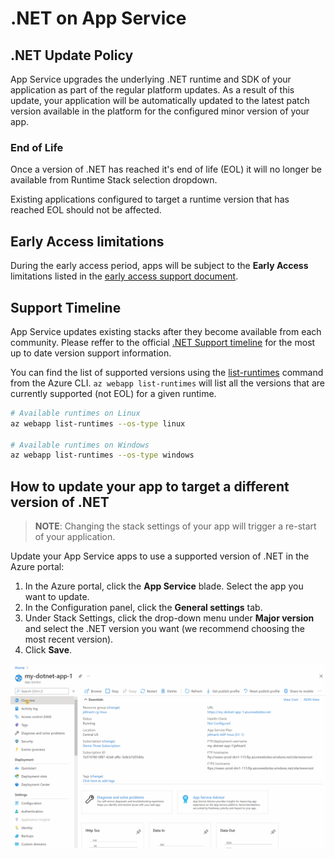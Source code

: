 # .NET on App Service

## .NET Update Policy

App Service upgrades the underlying .NET runtime and SDK of your application as part of the regular platform updates. As a result of this update, your application will be automatically updated to the latest patch version available in the platform for the configured minor version of your app.

### End of Life

Once a version of .NET has reached it's end of life (EOL) it will no longer be available from Runtime Stack selection dropdown.

Existing applications configured to target a runtime version that has reached EOL should not be affected.

## Early Access limitations

During the early access period, apps will be subject to the **Early Access** limitations listed in the [early access support document](./early_access.md).

## Support Timeline

App Service updates existing stacks after they become available from each community. Please reffer to the official [.NET Support timeline](https://dotnet.microsoft.com/platform/support/policy/dotnet-core) for the most up to date version support information.

You can find the list of supported versions using the [list-runtimes](https://learn.microsoft.com/cli/azure/webapp?view=azure-cli-latest#az-webapp-list-runtimes) command from the Azure CLI. `az webapp list-runtimes` will list all the versions that are currently supported (not EOL) for a given runtime.

``` bash
# Available runtimes on Linux
az webapp list-runtimes --os-type linux

# Available runtimes on Windows
az webapp list-runtimes --os-type windows

```

## How to update your app to target a different version of .NET

> **NOTE**:
> Changing the stack settings of your app will trigger a re-start of your application.

Update your App Service apps to use a supported version of .NET in the Azure portal:

1. In the Azure portal, click the **App Service** blade. Select the app you want to update.
2. In the Configuration panel, click the **General settings** tab.
3. Under Stack Settings, click the drop-down menu under **Major version** and select the .NET version you want (we recommend choosing the most recent version).
4. Click **Save**.

![.NET Version](./media/dotnet.gif)
